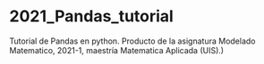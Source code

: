 # 2021_Pandas_tutorial
Tutorial de Pandas en python. Producto de la asignatura Modelado Matematico, 2021-1, maestría Matematica Aplicada (UIS).)
